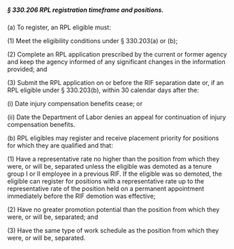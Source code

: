 ##### § 330.206 RPL registration timeframe and positions. #####

(a) To register, an RPL eligible must:

(1) Meet the eligibility conditions under § 330.203(a) or (b);

(2) Complete an RPL application prescribed by the current or former agency and keep the agency informed of any significant changes in the information provided; and

(3) Submit the RPL application on or before the RIF separation date or, if an RPL eligible under § 330.203(b), within 30 calendar days after the:

(i) Date injury compensation benefits cease; or

(ii) Date the Department of Labor denies an appeal for continuation of injury compensation benefits.

(b) RPL eligibles may register and receive placement priority for positions for which they are qualified and that:

(1) Have a representative rate no higher than the position from which they were, or will be, separated unless the eligible was demoted as a tenure group I or II employee in a previous RIF. If the eligible was so demoted, the eligible can register for positions with a representative rate up to the representative rate of the position held on a permanent appointment immediately before the RIF demotion was effective;

(2) Have no greater promotion potential than the position from which they were, or will be, separated; and

(3) Have the same type of work schedule as the position from which they were, or will be, separated.